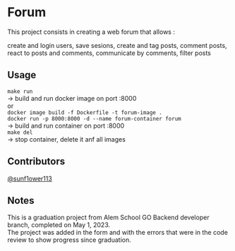 # Forum
This project consists in creating a web forum that allows : <br>

create and login users, save sesions, create and tag posts, comment posts, react to posts and comments, communicate by comments, filter posts
## Usage

`make run` <br> -> build and run docker image on port :8000 <br> or <br>
`docker image build -f Dockerfile -t forum-image .` <br> `docker run -p 8000:8000 -d --name forum-container forum` <br>
-> build and run container on port :8000 <br>
`make del`<br> -> stop container, delete it anf all images
## Contributors
[@sunf1ower113](https://github.com/Sunf1ower113)<br />

## Notes
This is a graduation project from Alem School GO Backend developer branch, completed on May 1, 2023. <br>
The project was added in the form and with the errors that were in the code review to show progress since graduation.<br>
